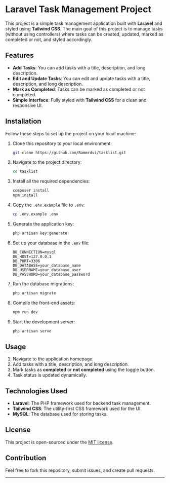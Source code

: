 # Laravel Task Management Project

This project is a simple task management application built with **Laravel** and styled using **Tailwind CSS**. The main goal of this project is to manage tasks (without using controllers) where tasks can be created, updated, marked as completed or not, and styled accordingly.

## Features

- **Add Tasks**: You can add tasks with a title, description, and long description.
- **Edit and Update Tasks**: You can edit and update tasks with a title, description, and long description.
- **Mark as Completed**: Tasks can be marked as completed or not completed.
- **Simple Interface**: Fully styled with **Tailwind CSS** for a clean and responsive UI.

## Installation

Follow these steps to set up the project on your local machine:

1. Clone this repository to your local environment:
    ```bash
    git clone https://github.com/Rammrdvi/tasklist.git
    ```

2. Navigate to the project directory:
    ```bash
    cd tasklist
    ```

3. Install all the required dependencies:
    ```bash
    composer install
    npm install
    ```

4. Copy the `.env.example` file to `.env`:
    ```bash
    cp .env.example .env
    ```

5. Generate the application key:
    ```bash
    php artisan key:generate
    ```

6. Set up your database in the `.env` file:
    ```dotenv
    DB_CONNECTION=mysql
    DB_HOST=127.0.0.1
    DB_PORT=3306
    DB_DATABASE=your_database_name
    DB_USERNAME=your_database_user
    DB_PASSWORD=your_database_password
    ```

7. Run the database migrations:
    ```bash
    php artisan migrate
    ```

8. Compile the front-end assets:
    ```bash
    npm run dev
    ```

9. Start the development server:
    ```bash
    php artisan serve
    ```

## Usage

1. Navigate to the application homepage.
2. Add tasks with a title, description, and long description.
3. Mark tasks as **completed** or **not completed** using the toggle button.
4. Task status is updated dynamically.

## Technologies Used

- **Laravel**: The PHP framework used for backend task management.
- **Tailwind CSS**: The utility-first CSS framework used for the UI.
- **MySQL**: The database used for storing tasks.

## License

This project is open-sourced under the [MIT license](LICENSE).

## Contribution

Feel free to fork this repository, submit issues, and create pull requests.

---

